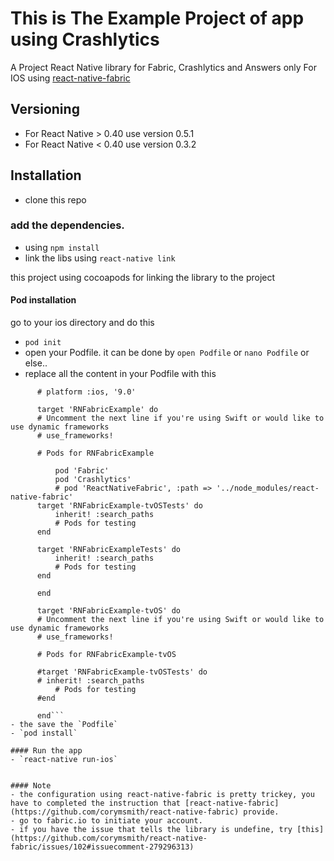 # This is The Example Project of app using Crashlytics
A Project  React Native library for Fabric, Crashlytics and Answers only For IOS using [react-native-fabric](https://github.com/corymsmith/react-native-fabric)

## Versioning
- For React Native > 0.40 use version 0.5.1
- For React Native < 0.40 use version 0.3.2

## Installation

- clone this repo

### add the dependencies.
 - using `npm install`
 - link the libs using `react-native link`

 this project using cocoapods for linking the library to the project
 #### Pod installation
 go to your ios directory and do this
  - `pod init`
  - open your Podfile. it can be done by `open Podfile` or `nano Podfile` or else..
  - replace all the content in your Podfile with this
  ```# Uncomment the next line to define a global platform for your project
        # platform :ios, '9.0'

        target 'RNFabricExample' do
        # Uncomment the next line if you're using Swift or would like to use dynamic frameworks
        # use_frameworks!

        # Pods for RNFabricExample

            pod 'Fabric'
            pod 'Crashlytics'
            # pod 'ReactNativeFabric', :path => '../node_modules/react-native-fabric'
        target 'RNFabricExample-tvOSTests' do
            inherit! :search_paths
            # Pods for testing
        end

        target 'RNFabricExampleTests' do
            inherit! :search_paths
            # Pods for testing
        end

        end

        target 'RNFabricExample-tvOS' do
        # Uncomment the next line if you're using Swift or would like to use dynamic frameworks
        # use_frameworks!

        # Pods for RNFabricExample-tvOS

        #target 'RNFabricExample-tvOSTests' do
        # inherit! :search_paths
            # Pods for testing
        #end

        end```
- the save the `Podfile`
- `pod install`

#### Run the app
- `react-native run-ios`


#### Note
 - the configuration using react-native-fabric is pretty trickey, you have to completed the instruction that [react-native-fabric]    (https://github.com/corymsmith/react-native-fabric) provide.
 - go to fabric.io to initiate your account.
 - if you have the issue that tells the library is undefine, try [this](https://github.com/corymsmith/react-native-fabric/issues/102#issuecomment-279296313)



